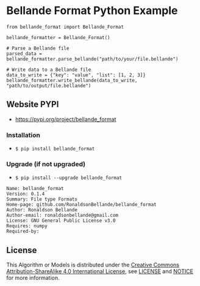 # Bellande Format Python Example

```
from bellande_format import Bellande_Format

bellande_formatter = Bellande_Format()

# Parse a Bellande file
parsed_data = bellande_formatter.parse_bellande("path/to/your/file.bellande")

# Write data to a Bellande file
data_to_write = {"key": "value", "list": [1, 2, 3]}
bellande_formatter.write_bellande(data_to_write, "path/to/output/file.bellande")
```

## Website PYPI
- https://pypi.org/project/bellande_format

### Installation
- `$ pip install bellande_format`

### Upgrade (if not upgraded)
- `$ pip install --upgrade bellande_format`

```
Name: bellande_format
Version: 0.1.4
Summary: File type Formats
Home-page: github.com/RonaldsonBellande/bellande_format
Author: Ronaldson Bellande
Author-email: ronaldsonbellande@gmail.com
License: GNU General Public License v3.0
Requires: numpy
Required-by:
```

## License
This Algorithm or Models is distributed under the [Creative Commons Attribution-ShareAlike 4.0 International License](http://creativecommons.org/licenses/by-sa/4.0/), see [LICENSE](https://github.com/RonaldsonBellande/bellande_format/blob/main/LICENSE) and [NOTICE](https://github.com/RonaldsonBellande/bellande_format/blob/main/LICENSE) for more information.
